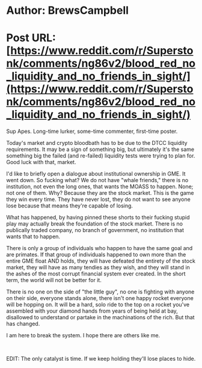 # Author: BrewsCampbell
# Post URL: [https://www.reddit.com/r/Superstonk/comments/ng86v2/blood_red_no_liquidity_and_no_friends_in_sight/](https://www.reddit.com/r/Superstonk/comments/ng86v2/blood_red_no_liquidity_and_no_friends_in_sight/)


Sup Apes. Long-time lurker, some-time commenter, first-time poster.

Today's market and crypto bloodbath has to be due to the DTCC liquidity requirements. It may be a sign of something big, but ultimately it's the same something big the failed (and re-failed) liquidity tests were trying to plan for. Good luck with that, market.

I'd like to briefly open a dialogue about institutional ownership in GME. It went down. So fucking what? We do not have "whale friends," there is no institution, not even the long ones, that wants the MOASS to happen. None; not one of them. Why? Because they are the stock market. This is the game they win every time. They have never lost, they do not want to see anyone lose because that means they're capable of losing.

What has happened, by having pinned these shorts to their fucking stupid play may actually break the foundation of the stock market. There is no publically traded company, no branch of government, no institution that wants that to happen.

There is only a group of individuals who happen to have the same goal and are primates. If that group of individuals happened to own more than the entire GME float AND holds, they will have defeated the entirety of the stock market, they will have as many tendies as they wish, and they will stand in the ashes of the most corrupt financial system ever created. In the short term, the world will not be better for it.

There is no one on the side of "the little guy", no one is fighting with anyone on their side, everyone stands alone, there isn't one happy rocket everyone will be hopping on. It will be a hard, solo ride to the top on a rocket you've assembled with your diamond hands from years of being held at bay, disallowed to understand or partake in the machinations of the rich. But that has changed.

I am here to break the system. I hope there are others like me.

&#x200B;

EDIT: The only catalyst is time. If we keep holding they'll lose places to hide.